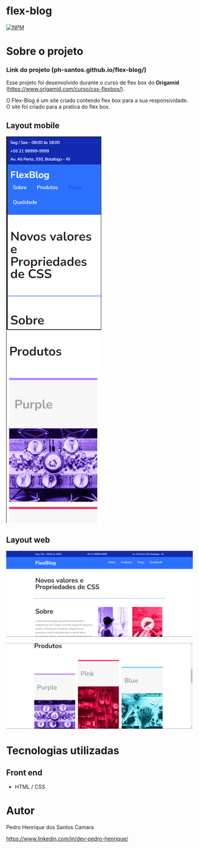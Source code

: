 # flex-blog
[![NPM](https://img.shields.io/npm/l/react)](https://github.com/ph-santos/exemplo-readme/blob/main/LICENCE) 

# Sobre o projeto

### Link do projeto (ph-santos.github.io/flex-blog/)

Esse projeto foi desenvolvido durante o curso de flex box do **Origamid** (https://www.origamid.com/curso/css-flexbox/).

O Flex-Blog é um site criado contendo flex box para a sua responsividade. O site foi criado para a pratica do flex box.

## Layout mobile
![Mobile 1](https://github.com/ph-santos/flex-blog/blob/main/images/moba.png) ![Mobile 2](https://github.com/ph-santos/flex-blog/blob/main/images/moba2.png)

## Layout web
![Web 1](https://github.com/ph-santos/flex-blog/blob/main/images/pc.png)

![Web 2](https://github.com/ph-santos/flex-blog/blob/main/images/pc2.png)

# Tecnologias utilizadas
## Front end
- HTML / CSS 

# Autor

Pedro Henrique dos Santos Camara

https://www.linkedin.com/in/dev-pedro-henrique/
